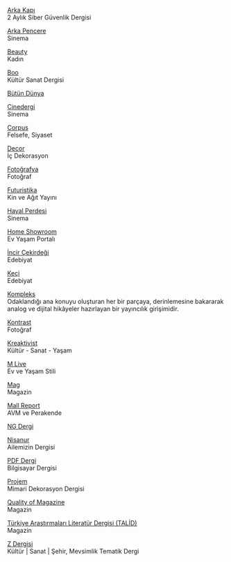 <p>
<a href="https://arkakapidergi.com/">Arka Kapı</a>
<br>2 Aylık Siber Güvenlik Dergisi
</p> 
<p>
<a href="https://www.arkapencere.com/">Arka Pencere</a>
<br>Sinema
</p>  
<p>
<a href="https://beauty-turkey.com/">Beauty</a>
<br>Kadın  
</p> 
<p>
<a href="https://www.boodergi.com/">Boo</a>
<br>Kültür Sanat Dergisi  
</p> 
<p>
<a href="http://www.butundunya.com/arsiv.php">Bütün Dünya</a>
</p> 
<p>
<a href="http://www.cinedergi.com/">Cinedergi</a>
<br>Sinema
<p>
<a href="https://corpusdergi.com/">Corpus</a>
<br>Felsefe, Siyaset
</p> 
<p>
<a href="https://www.decor-mag.com/">Decor</a>
<br>İç Dekorasyon  
</p> 
<p>
<a href="https://www.fotografya.gen.tr/">Fotoğrafya</a>
<br>Fotoğraf  
</p> 
<p>
<a href="https://futuristika.org/">Futuristika</a>
<br>Kin ve Ağıt Yayını  
</p> 
<p>
<a href="https://www.hayalperdesi.net/default.aspx">Hayal Perdesi</a>
<br>Sinema 
</p> 
<p>
<a href="http://homeshowroom.com.tr/">Home Showroom</a>
<br>Ev Yaşam Portalı  
</p> 
<p>
<a href="http://incircekirdegidergisi.weebly.com/">İncir Çekirdeği</a>
<br>Edebiyat  
</p> 
<p>
<a href="https://keciedebiyat.com/">Keçi</a>
<br>Edebiyat  
</p> 
<p>
<a href="https://kompleks.org/">Kompleks</a>
<br>Odaklandığı ana konuyu oluşturan her bir parçaya, derinlemesine bakararak analog ve dijital hikâyeler hazırlayan bir yayıncılık girişimidir. 
</p> 
<p>
<a href="https://kontrastdergi.com/">Kontrast</a>
<br>Fotoğraf  
</p> 
<p>
<a href="https://kreaktivist.com.tr/">Kreaktivist</a>
<br>Kültür - Sanat - Yaşam  
</p> 
<p>
<a href="http://www.mlive.com.tr/">M Live</a>
<br>Ev ve Yaşam Stili 
</p> 
<p>
<a href="https://www.magdergi.com/">Mag</a>
<br>Magazin 
</p> 
<p>
<a href="https://mallreport.com.tr/">Mall Report</a>
<br>AVM ve Perakende  
</p> 
<p>
<a href="https://ngdergi.com/">NG Dergi</a>
</p> 
<p>
<a href="https://nisanurdergisi.com/">Nisanur</a>
<br>Ailemizin Dergisi
</p> 
<p>
<a href="https://pdfdergi.com/">PDF Dergi</a>
<br>Bilgisayar Dergisi
</p> 
<p>
<a href="https://www.projem.com.tr/">Projem</a>
<br>Mimari Dekorasyon Dergisi
</p> 
<p>
<a href="http://qualityofmagazine.com/">Quality of Magazine</a>
<br>Magazin
</p> 
<p>
<a href="https://talid.org/">Türkiye Araştırmaları Literatür Dergisi (TALİD)</a>
<br>Magazin
</p> 
<p>
<a href="https://www.zdergisi.istanbul/">Z Dergisi</a>
<br>Kültür | Sanat | Şehir, Mevsimlik Tematik Dergi
</p> 
